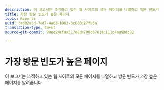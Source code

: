 ```yaml
---
description: 이 보고서는 추적하고 있는 웹 사이트의 모든 페이지를 나열하고 방문 빈도가 가장 높은 페이지를 알려줍니다.
title: 가장 방문 빈도가 높은 페이지
topic: Reports
uuid: 6ad02e5d-7ed7-4a63-b963-3c683b27fb5a
translation-type: tm+mt
source-git-commit: 99ee24efaa517e8da700c67818c111c4aa90dc02

---
```



# 가장 방문 빈도가 높은 페이지

이 보고서는 추적하고 있는 웹 사이트의 모든 페이지를 나열하고 방문 빈도가 가장 높은 페이지를 알려줍니다.

